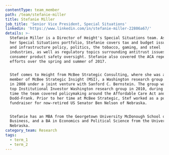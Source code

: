 ```yaml
---
contentType: team_member
path: /team/stefanie-miller
title: Stefanie Miller
job_title: 'Senior Vice President, Special Situations'
linkedin: 'https://www.linkedin.com/in/stefanie-miller-22806a67/'
details: >-
  Stefanie Miller is a Director of Height's Special Situations team. As part of
  her Special Situations portfolio, Stefanie covers tax and budget issues, trade
  and infrastructure policy, politics, the tobacco, gaming, and steel
  industries, as well as regulatory topics surrounding antitrust issues and
  consumer product safety oversight. Stefanie also covered the ACA repeal
  efforts over the spring and summer of 2017.


  Stef comes to Height from McBee Strategic Consulting, where she was a founding
  member of McBee Strategic Insight (MSI), a Washington research group launched
  in 2008 under a joint venture with Sanford C. Bernstein. The group was named
  top Institutional Investor Washington research group in 2010, during which
  time the team covered policymaking around the Affordable Care Act and
  Dodd-Frank. Prior to her time at McBee Strategic, Stef worked as a political
  fundraiser for now-retired US Senator Ben Nelson of Nebraska.


  Stefanie has an MBA from the Georgetown University McDonough School of
  Business, and a BA in Economics and Political Science from the University of
  Nebraska.
category_team: Research
tags:
  - term_1
  - term_2
---
```


